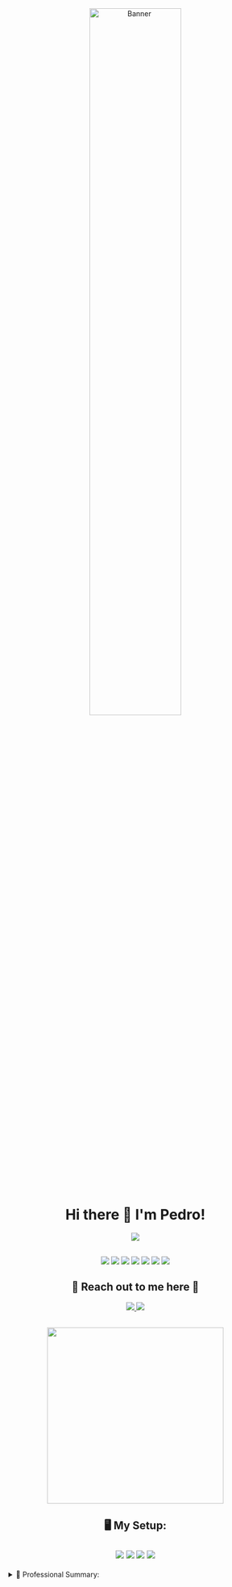 <div align="center">
  <a href="https://www.linkedin.com/in/pedroreimberg/" target="_blank">
    <img src="https://i.imgur.com/ubl6xbK.png" alt="Banner" width="60%"/>
  </a>
</div>


<h1 align='center'>
  Hi there 👋 I'm Pedro!
</h1>

<p align='center'>
  <img src="https://img.shields.io/badge/Cloud%20Specialist%20from-Brazil-296d23?style=for-the-badge&logo=google-maps&logoColor=white" />
</p>

<p align='center'>
  <br/>
  <img src="https://img.shields.io/badge/microsoft%20azure-0089D6?style=for-the-badge&logo=icloud&logoColor=white" />
  <img src="https://img.shields.io/badge/Azure_DevOps-0078D7?style=for-the-badge&logo=icloud&logoColor=white" />
  <img src="https://img.shields.io/badge/Kubernetes-3069DE?style=for-the-badge&logo=kubernetes&logoColor=white" />
  <img src="https://img.shields.io/badge/Terraform-7B42BC?style=for-the-badge&logo=terraform&logoColor=white" />
  <img src="https://img.shields.io/badge/Ansible-000000?style=for-the-badge&logo=ansible&logoColor=white" />
  <img src="https://img.shields.io/badge/Amazon%20Web%20Services-232F3E?style=for-the-badge&logo=amazonwebservices&logoColor=white" />
  <img src="https://img.shields.io/badge/Docker-2496ED?style=for-the-badge&logo=docker&logoColor=white" />
</p>

<h2 align='center'>
  📨 Reach out to me here 📨
</h2>
<p align='center'>
  <a href="https://www.linkedin.com/in/pedroreimberg/">
    <img src="https://img.shields.io/badge/linkedin-%230077B5.svg?&style=for-the-badge&logo=linkedin&logoColor=white" />
  </a>
  <a href='mailto:pedrohreimberg@gmail.com'>
    <img src="https://img.shields.io/badge/Gmail-D14836?style=for-the-badge&logo=gmail&logoColor=white" />
  </a>
</p>

<p align='center'>
  <br/>
  <a href="#"><img src="https://github-readme-stats.vercel.app/api/top-langs/?username=pedroreimberg&show_icons=true&theme=transparent&locale=en" width="350"></a>
</p>

<h2 align='center'>
  🖥️ My Setup:<br/><br/>
  <img src="https://img.shields.io/badge/Windows_11-0078D4?style=for-the-badge&logo=windows&logoColor=white" />
  <img src="https://img.shields.io/badge/AMD-Ryzen_7_5800X-ED1C24?style=for-the-badge&logo=amd&logoColor=white" />
  <img src="https://img.shields.io/badge/RAM-32GB_3600MHz-0071C5?style=for-the-badge&logoColor=white" />
  <img src="https://img.shields.io/badge/NVIDIA-RTX_3060_Ti-76B900?style=for-the-badge&logo=nvidia&logoColor=white" />
</h2>

<details>
  <summary>🧾 Professional Summary: </summary>
  <h2>👤 About Me</h2>
  <p>
    I am a professional specialized in Cloud Computing, with a degree in Computer Science and solid experience in Technical Support and IT Infrastructure. I hold the AZ-900 and AI-900 certifications, which validate my foundational knowledge in cloud services and artificial intelligence on Azure. Committed to continuous learning, I have been expanding my expertise in Azure, Infrastructure, Terraform, Microsoft 365, and AI, aiming to earn the MS-900, AZ-104, and AZ-305 certifications and further deepen my skills in Cloud Infrastructure and Operations.
  </p>

<h2>💻 Projects</h2>
<ul>
  <li>
    <p>
      <img align="left" src="https://img.shields.io/badge/HTML5-E34F26?logo=html5&logoColor=white" />
      <img align="left" src="https://img.shields.io/badge/CSS3-1572B6?logo=css3&logoColor=white" />
      <img align="left" src="https://img.shields.io/badge/JavaScript-F7DF1E?logo=javascript&logoColor=black" />
      <img align="left" src="https://img.shields.io/badge/GitHub-181717?logo=github&logoColor=white" />
      <img align="left" src="https://img.shields.io/badge/GitHub_Pages-000000?logo=github&logoColor=white" />
    </p>
    <strong>🌐 WebDevelopment Portfolio Website</strong><br>
    📆 January 2024 - March 2024<br><br>
    A responsive website showcasing my main web development projects, dynamically loading project information via JSON files and offering smooth navigation between sections. Built with HTML5 and CSS, it uses JavaScript for DOM manipulation and JSON data handling. The entire code history is managed on GitHub, and the website is hosted on GitHub Pages.
    <br>
    <a href="https://github.com/PedroReimberg/dio-js-developer-portfolio" target="_blank">🔗 View the repository on GitHub</a>
  </li>
</ul>


<h2>🎓 Education</h2>
  <ul>
    <li>
      <strong>📖 Bachelor’s Degree in Computer Science</strong><br>
      📆 2021 - 2024<br>
      📍 <strong>Universidade Paulista (UNIP)</strong> - São Paulo, Brazil
    </li>
  </ul>

  <h2>💼 Professional Experience</h2>
  <p>
    <img align="right" src="https://img.shields.io/badge/WordPress-21759B?logo=wordpress&logoColor=white" />
    <img align="right" src="https://img.shields.io/badge/Networking-0071C5?logo=cisco&logoColor=white" />
    <img align="right" src="https://img.shields.io/badge/IT_Support-333333?logo=windows&logoColor=white" />
  </p>

  <ul>
    <li>
       <strong><span>🧑‍💻 IT Support and Infrastructure Intern</span></strong><br>
       <strong>📍 Prefeitura Municipal de Embu-Guaçu</strong> – Embu-Guaçu/SP, Brazil<br>
      📆 2017 - 2018
    </li>
  </ul>

</details>
